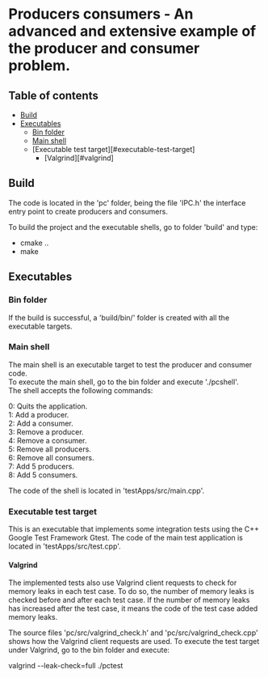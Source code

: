 # Producers consumers - An advanced and extensive example of the producer and consumer problem.

## Table of contents

- [Build](#build)
- [Executables](#executables)
  - [Bin folder](#bin-folder)
  - [Main shell](#main-shell)
  - [Executable test target][#executable-test-target]
    - [Valgrind][#valgrind]


## Build

The code is located in the 'pc' folder, being the file 'IPC.h' the interface entry point to create producers and consumers.

To build the project and the executable shells, go to folder 'build' and type:
- cmake ..
- make


## Executables

### Bin folder

If the build is successful, a 'build/bin/' folder is created with all the executable targets.

### Main shell

The main shell is an executable target to test the producer and consumer code.  
To execute the main shell, go to the bin folder and execute './pcshell'.  
The shell accepts the following commands:

0: Quits the application.  
1: Add a producer.  
2: Add a consumer.  
3: Remove a producer.  
4: Remove a consumer.  
5: Remove all producers.  
6: Remove all consumers.  
7: Add 5 producers.  
8: Add 5 consumers.  

The code of the shell is located in 'testApps/src/main.cpp'.

### Executable test target

This is an executable that implements some integration tests using the C++ Google Test Framework Gtest.
The code of the main test application is located in 'testApps/src/test.cpp'.

#### Valgrind

The implemented tests also use Valgrind client requests to check for memory leaks in each test case. 
To do so, the number of memory leaks is checked before and after each test case. If the number of memory leaks has increased after the test case, it means the code of the test case added memory leaks. 

The source files 'pc/src/valgrind_check.h' and 'pc/src/valgrind_check.cpp' shows how the Valgrind client requests are used.
To execute the test target under Valgrind, go to the bin folder and execute:

valgrind --leak-check=full ./pctest

